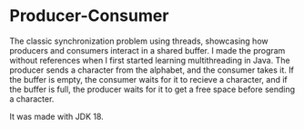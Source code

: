 # Producer-Consumer

The classic synchronization problem using threads, showcasing how producers and consumers interact in a shared buffer. I made the program without references when I first started learning multithreading in Java.
The producer sends a character from the alphabet, and the consumer takes it. If the buffer is empty, the consumer
waits for it to recieve a character, and if the buffer is full, the producer waits for it to get a free space before sending a character.

It was made with JDK 18.
